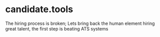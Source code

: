 # candidate.tools
The hiring process is broken; Lets bring back the human element hiring great talent, the first step is beating ATS systems
